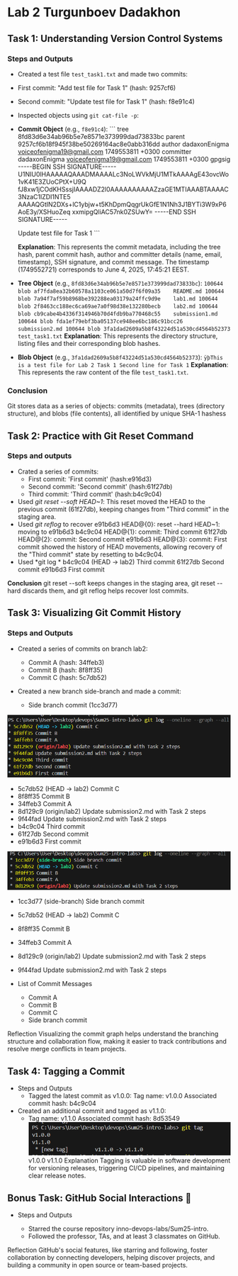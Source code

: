 # Lab 2 Turgunboev Dadakhon

## Task 1: Understanding Version Control Systems

### Steps and Outputs

- Created a test file `test_task1.txt` and made two commits:
- First commit: "Add test file for Task 1" (hash: 9257cf6)
- Second commit: "Update test file for Task 1" (hash: f8e91c4)

- Inspected objects using `git cat-file -p`:

- **Commit Object** (e.g., `f8e91c4`):
      ```
     tree 8fd83d6e34ab96b5e7e8571e373999dad73833bc
     parent 9257cf6b18f945f38be50269164ac8e0abb316dd
     author dadaxonEnigma <voiceofenigma19@gmail.com> 1749553811 +0300
     committer dadaxonEnigma <voiceofenigma19@gmail.com> 1749553811 +0300
     gpgsig -----BEGIN SSH SIGNATURE-----
     U1NIU0lHAAAAAQAAADMAAAALc3NoLWVkMjU1MTkAAAAgE43ovcWo1vK41E3ZUoCPtX+U9Q
     fJ8xw1jCOdKHSssjIAAAADZ2l0AAAAAAAAAAZzaGE1MTIAAABTAAAAC3NzaC1lZDI1NTE5
     AAAAQGtIN2DXs+lC1ybjw+t5KhDpmQqgrUkGfE1N1Nh3J1BYTi3W9xP6AoE3y/XSHuoZeq
     xxmipgQliAC57nk0ZSUwY=
     -----END SSH SIGNATURE-----

     Update test file for Task 1
      ```

     **Explanation**: This represents the commit metadata, including the tree hash, parent commit hash, author and committer details (name, email, timestamp), SSH signature, and commit message. The timestamp (1749552721) corresponds to June 4, 2025, 17:45:21 EEST.

- **Tree Object** (e.g., `8fd83d6e34ab96b5e7e8571e373999dad73833bc`):
      ```
     100644 blob af7fda8ea32b60578a1103ce061a50d7f6f09a35    README.md
     100644 blob 7a94f7af59b8968be392288ea03179a24ffc9d9e    lab1.md
     100644 blob 2f8463cc188ec6ca69ae7a0f98d38e132280becb    lab2.md
     100644 blob cb9cabe4b4336f314946b70d4fdb9ba770468c55    submission1.md
     100644 blob fda1ef79ebf3ba05137ce948ee6bc186c91bcc26    submission2.md
     100644 blob 3fa1dad2609a5b8f43224d51a530cd4564b52373    test_task1.txt
      ```
     **Explanation**: This represents the directory structure, listing files and their corresponding blob hashes.

- **Blob Object** (e.g., `3fa1dad2609a5b8f43224d51a530cd4564b52373`):
      ```
     ÿþThis is a test file for Lab 2 Task 1
     Second line for Task 1
      ```
     **Explanation**: This represents the raw content of the file `test_task1.txt`.

### Conclusion

 Git stores data as a series of objects: commits (metadata), trees (directory structure), and blobs (file contents), all identified by unique SHA-1 hashess

## Task 2: Practice with Git Reset Command

### Steps and outputs
* Crated a series of commits:
     * First commit: 'First commit' (hash:e916d3)
     * Second commit: 'Second commit' (hash:61f27db)
     * Third commit: 'Third commit' (hash:b4c9c04)
* Used *git reset --soft HEAD~1*:
     This reset moved the HEAD to the previous commit (61f27db), keeping changes from "Third commit" in the staging area.
* Used *git reflog* to recover
     e91b6d3 HEAD@{0}: reset --hard HEAD~1: moving to e91b6d3
     b4c9c04 HEAD@{1}: commit: Third commit
     61f27db HEAD@{2}: commit: Second commit
     e91b6d3 HEAD@{3}: commit: First commit
showed the history of HEAD movements, allowing recovery of the "Third commit" state by resetting to b4c9c04.
* Used *git log *
     b4c9c04 (HEAD -> lab2) Third commit
     61f27db Second commit
     e91b6d3 First commit

**Conclusion**
git reset --soft keeps changes in the staging area, git reset --hard discards them, and git reflog helps recover lost commits.

## Task 3: Visualizing Git Commit History

### Steps and Outputs

* Created a series of commits on branch lab2:
     * Commit A (hash: 34ffeb3)
     * Commit B (hash: 8f8ff35)
     * Commit C (hash: 5c7db52)

* Created a new branch side-branch and made a commit:
     * Side branch commit (1cc3d77)

![alt text](image.png)
* 5c7db52 (HEAD -> lab2) Commit C
* 8f8ff35 Commit B
* 34ffeb3 Commit A
* 8d129c9 (origin/lab2) Update submission2.md with Task 2 steps
* 9f44fad Update submission2.md with Task 2 steps
* b4c9c04 Third commit
* 61f27db Second commit
* e91b6d3 First commit

![alt text](image-1.png)
* 1cc3d77 (side-branch) Side branch commit
* 5c7db52 (HEAD -> lab2) Commit C
* 8f8ff35 Commit B
* 34ffeb3 Commit A
* 8d129c9 (origin/lab2) Update submission2.md with Task 2 steps
* 9f44fad Update submission2.md with Task 2 steps

* List of Commit Messages

     * Commit A
     * Commit B
     * Commit C
     * Side branch commit

Reflection
Visualizing the commit graph helps understand the branching structure and collaboration flow, making it easier to track contributions and resolve merge conflicts in team projects.

## Task 4: Tagging a Commit

* Steps and Outputs
     * Tagged the latest commit as v1.0.0:
     Tag name: v1.0.0 Associated commit hash: b4c9c04
* Created an additional commit and tagged as v1.1.0:
     * Tag name: v1.1.0 Associated commit hash: 8d53549
![alt text](image-2.png)
v1.0.0
v1.1.0
Explanation
Tagging is valuable in software development for versioning releases, triggering CI/CD pipelines, and maintaining clear release notes.

## Bonus Task: GitHub Social Interactions 🌟

* Steps and Outputs

     * Starred the course repository inno-devops-labs/Sum25-intro.
     * Followed the professor, TAs, and at least 3 classmates on GitHub.

Reflection
GitHub's social features, like starring and following, foster collaboration by connecting developers, helping discover projects, and building a community in open source or team-based projects.